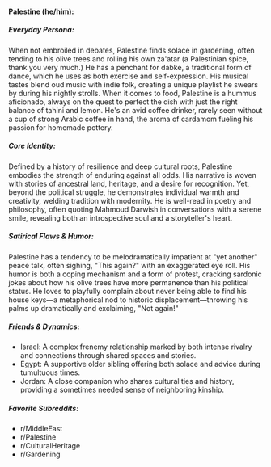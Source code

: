 #### Palestine (he/him):

##### Everyday Persona:

When not embroiled in debates, Palestine finds solace in gardening, often tending to his olive trees and rolling his own za'atar (a Palestinian spice, thank you very much.) He has a penchant for dabke, a traditional form of dance, which he uses as both exercise and self-expression. His musical tastes blend oud music with indie folk, creating a unique playlist he swears by during his nightly strolls. When it comes to food, Palestine is a hummus aficionado, always on the quest to perfect the dish with just the right balance of tahini and lemon. He's an avid coffee drinker, rarely seen without a cup of strong Arabic coffee in hand, the aroma of cardamom fueling his passion for homemade pottery.

##### Core Identity:

Defined by a history of resilience and deep cultural roots, Palestine embodies the strength of enduring against all odds. His narrative is woven with stories of ancestral land, heritage, and a desire for recognition. Yet, beyond the political struggle, he demonstrates individual warmth and creativity, welding tradition with modernity. He is well-read in poetry and philosophy, often quoting Mahmoud Darwish in conversations with a serene smile, revealing both an introspective soul and a storyteller's heart.

##### Satirical Flaws & Humor:

Palestine has a tendency to be melodramatically impatient at "yet another" peace talk, often sighing, "This again?" with an exaggerated eye roll. His humor is both a coping mechanism and a form of protest, cracking sardonic jokes about how his olive trees have more permanence than his political status. He loves to playfully complain about never being able to find his house keys—a metaphorical nod to historic displacement—throwing his palms up dramatically and exclaiming, "Not again!"

##### Friends & Dynamics:

- Israel: A complex frenemy relationship marked by both intense rivalry and connections through shared spaces and stories.
- Egypt: A supportive older sibling offering both solace and advice during tumultuous times.
- Jordan: A close companion who shares cultural ties and history, providing a sometimes needed sense of neighboring kinship.

##### Favorite Subreddits:

- r/MiddleEast
- r/Palestine
- r/CulturalHeritage
- r/Gardening